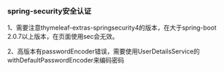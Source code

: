 ### spring-security安全认证
1、需要注意thymeleaf-extras-springsecurity4的版本，在大于spring-boot 2.0.7以上版本，在页面使用sec会无效。

2、高版本有passwordEncoder错误，需要使用UserDetailsService的withDefaultPasswordEncoder来编码密码